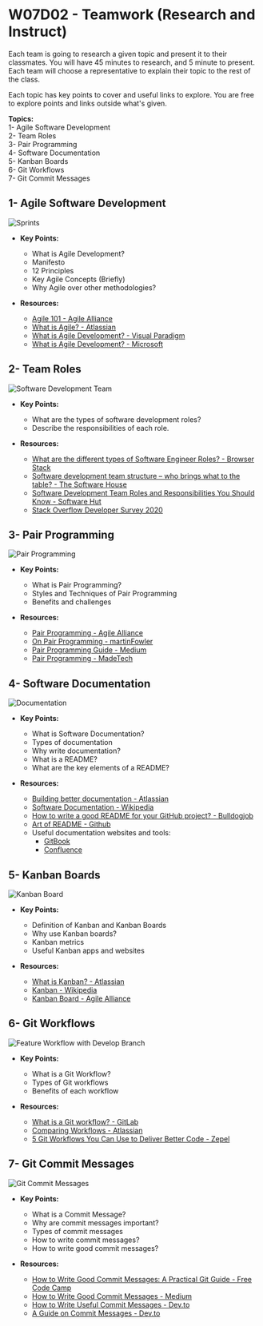 # W07D02 - Teamwork \(Research and Instruct\)

Each team is going to research a given topic and present it to their classmates. You will have 45 minutes to research, and 5 minute to present. Each team will choose a representative to explain their topic to the rest of the class. 

Each topic has key points to cover and useful links to explore. You are free to explore points and links outside what's given.

**Topics:**  
1- Agile Software Development  
2- Team Roles  
3- Pair Programming  
4- Software Documentation  
5- Kanban Boards  
6- Git Workflows  
7- Git Commit Messages

## 1- Agile Software Development

![Sprints](../../.gitbook/assets/agile-methodology.jpg)

* **Key Points:**

  * What is Agile Development?
  * Manifesto
  * 12 Principles
  * Key Agile Concepts \(Briefly\)
  * Why Agile over other methodologies?

* **Resources:**
  * [Agile 101 - Agile Alliance](https://www.agilealliance.org/agile101/)
  * [What is Agile? -  Atlassian](https://www.atlassian.com/agile)
  * [What is Agile Development? -  Visual Paradigm](https://www.visual-paradigm.com/scrum/what-is-agile-software-development/)
  * [What is Agile Development? - Microsoft](https://docs.microsoft.com/en-us/azure/devops/learn/agile/what-is-agile-development)

##   2- Team Roles

![Software Development Team](../../.gitbook/assets/1-smbwzfn25rmpfc1le4dfmw.jpg)

* **Key Points:**

  * What are the types of software development roles?
  * Describe the responsibilities of each role.

* **Resources:**
  * [What are the different types of Software Engineer Roles? - Browser Stack](https://www.browserstack.com/guide/what-are-the-different-types-of-software-engineer-roles)
  * [Software development team structure – who brings what to the table? - The Software House](https://tsh.io/blog/software-development-team-structure/)
  * [Software Development Team Roles and Responsibilities You Should Know - Software Hut](https://softwarehut.com/blog/it-outsourcing/software-development-team-roles-and-responsibilities)
  *  [Stack Overflow Developer Survey 2020](https://insights.stackoverflow.com/survey/2020)

##  3- Pair Programming

![Pair Programming](../../.gitbook/assets/1-sbjhfwmpfbftanqzxoek_w.jpg)

* **Key Points:**

  * What is Pair Programming?
  * Styles and Techniques of Pair Programming
  * Benefits and challenges

* **Resources:**
  * [Pair Programming - Agile Alliance](https://www.agilealliance.org/glossary/pairing/)
  * [On Pair Programming - martinFowler](https://martinfowler.com/articles/on-pair-programming.html)
  * [Pair Programming Guide - Medium](https://medium.com/@weblab_tech/pair-programming-guide-a76ca43ff389)
  * [Pair Programming - MadeTech](https://www.madetech.com/blog/pair-programming)

##  4- Software Documentation

![Documentation](../../.gitbook/assets/gbk_cover_software-documentation_types_and_best_practices-984x555.png)

* **Key Points:**

  * What is Software Documentation?
  * Types of documentation
  * Why write documentation?
  * What is a README?
  * What are the key elements of a README?

* **Resources:**
  * [Building better documentation - Atlassian](https://www.atlassian.com/software/confluence/documentation)
  * [Software Documentation - Wikipedia](https://en.wikipedia.org/wiki/Software_documentation)
  * [How to write a good README for your GitHub project? - Bulldogjob](https://bulldogjob.com/news/449-how-to-write-a-good-readme-for-your-github-project)
  * [Art of README - Github](https://github.com/noffle/art-of-readme)
  * Useful documentation websites and tools: 
    * [GitBook](https://www.gitbook.com/)
    * [Confluence](https://www.atlassian.com/software/confluence)

##  5- Kanban Boards

![Kanban Board](../../.gitbook/assets/kanban-project-management-2-.jpg)

* **Key Points:**

  * Definition of Kanban and Kanban Boards
  * Why use Kanban boards?
  * Kanban metrics
  * Useful Kanban apps and websites

* **Resources:**
  * [What is Kanban? - Atlassian](https://www.atlassian.com/agile/kanban)
  * [Kanban - Wikipedia](https://en.wikipedia.org/wiki/Kanban_%28development%29)
  * [Kanban Board - Agile Alliance](https://www.agilealliance.org/glossary/kanban-board/)

##  6- Git Workflows

![Feature Workflow with Develop Branch](../../.gitbook/assets/feature-branch-with-develop-git-workflow-2.png)



* **Key Points:**

  * What is a Git Workflow?
  * Types of Git workflows
  * Benefits of each workflow

* **Resources:**

  * [What is a Git workflow? - GitLab](https://about.gitlab.com/topics/version-control/what-is-git-workflow/)
  * [Comparing Workflows - Atlassian](https://www.atlassian.com/git/tutorials/comparing-workflows)
  * [5 Git Workflows You Can Use to Deliver Better Code - Zepel](https://zepel.io/blog/5-git-workflows-to-improve-development/)

##   7- Git Commit Messages

![Git Commit Messages](../../.gitbook/assets/git_commit_2x.png)



* **Key Points:**

  * What is a Commit Message?
  * Why are commit messages important?
  * Types of commit messages
  * How to write commit messages?
  * How to write good commit messages?

* **Resources:**
  * [How to Write Good Commit Messages: A Practical Git Guide - Free Code Camp](https://www.freecodecamp.org/news/writing-good-commit-messages-a-practical-guide/)
  * [How to Write Good Commit Messages - Medium](https://medium.com/better-programming/how-to-write-good-commit-messages-and-why-is-it-important-18ac406ce33a)
  * [How to Write Useful Commit Messages - Dev.to](https://dev.to/jacobherrington/how-to-write-useful-commit-messages-my-commit-message-template-20n9)
  * [A Guide on Commit Messages - Dev.to](https://dev.to/yvonnickfrin/a-guide-on-commit-messages-d8n)

